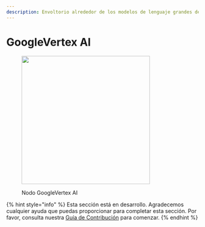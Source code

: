 ```yaml
---
description: Envoltorio alrededor de los modelos de lenguaje grandes de GoogleVertexAI.
---
```


# GoogleVertex AI

<figure><img src="../../../.gitbook/assets/image (4) (1) (1) (1).png" alt="" width="336"><figcaption><p>Nodo GoogleVertex AI</p></figcaption></figure>

{% hint style="info" %}
Esta sección está en desarrollo. Agradecemos cualquier ayuda que puedas proporcionar para completar esta sección. Por favor, consulta nuestra [Guía de Contribución](../../../contributing/) para comenzar.
{% endhint %}
